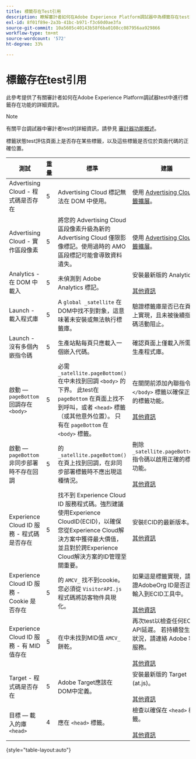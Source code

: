 ```yaml
---
title: 標籤存在Test引用
description: 瞭解審計者如何在Adobe Experience Platform調試器中為標籤存在test提供功能。
exl-id: 8f01f89e-2a3b-41bc-b971-f3c60d0ae3fa
source-git-commit: 10a5605c40143b58f6ba0108cc087956aa929866
workflow-type: tm+mt
source-wordcount: '572'
ht-degree: 33%

---
```


# 標籤存在test引用

此參考提供了有關審計者如何在Adobe Experience Platform調試器test中進行標籤存在功能的詳細資訊。

>[!NOTE]
>
>有關平台調試器中審計者test的詳細資訊，請參見 [審計器功能概述](./overview.md)。

標籤狀態test評估頁面上是否存在某些標籤，以及這些標籤是否位於頁面代碼的正確位置。

| 測試 | 重量 | 標準 | 建議 |
| --- | --- | --- | --- |
| Advertising Cloud - 程式碼是否存在 | 5 | Advertising Cloud 標記無法在 DOM 中使用。 | 使用 [Advertising Cloud標籤擴展](../../destinations/catalog/advertising/adobe-advertising-cloud.md)。 |
| Advertising Cloud - 實作區段像素 | 5 | 將您的 Advertising Cloud 區段像素升級為新的 Advertising Cloud 僅限影像標記。使用過時的 AMO 區段標記可能會導致資料遺失。 | 使用 [Advertising Cloud標籤擴展](../../destinations/catalog/advertising/adobe-advertising-cloud.md)。 |
| Analytics - 在 DOM 中載入 | 5 | 未偵測到 Adobe Analytics 標記。 | 安裝最新版的 Analytics。<br><br>[其他資訊](https://experienceleague.adobe.com/docs/analytics/implementation/home.html?lang=zh-Hant) |
| Launch - 載入程式庫 | 5 | A `global _satellite` 在DOM中找不到對象，這意味著未安裝或無法執行標籤庫。 | 驗證標籤庫是否已在頁面上實現，且未被後續指令碼活動阻止。 |
| Launch - 沒有多個內嵌指令碼 | 5 | 生產站點每頁只應載入一個嵌入代碼。 | 確認頁面上僅載入所需的生產程式庫。 |
| 啟動 —  `pageBottom` 回調存在 `<body>` | 5 | 必需 `_satellite.pageBottom()` 在中未找到回調 `<body>` 的下界。 此test在 `pageBottom` 在頁面上找不到呼叫，或者 `<head>` 標籤（或其他意外位置）。 只有在 `pageBottom` 在 `<body>` 標籤。 | 在關閉前添加內聯指令碼 `</body>` 標籤以確保正確的標籤功能。<br><br>[其他資訊](../../tags/ui/client-side/asynchronous-deployment.md) |
| 啟動 —  `pageBottom` 非同步部署時不存在回調 | 5 | 的 `_satellite.pageBottom()` 在頁上找到回調，在非同步部署標籤時不應出現這種情況。 | 刪除 `_satellite.pageBottom()` 指令碼以啟用正確的標籤功能。 <br><br>[其他資訊](../../tags/ui/client-side/asynchronous-deployment.md) |
| Experience Cloud ID 服務 - 程式碼是否存在 | 5 | 找不到 Experience Cloud ID 服務程式碼。強烈建議使用Experience CloudID(ECID)，以確保您從Experience Cloud解決方案中獲得最大價值，並且對於跨Experience Cloud解決方案的ID管理至關重要。 | 安裝ECID的最新版本。<br><br>[其他資訊](https://experienceleague.adobe.com/docs/id-service/using/intro/overview.html) |
| Experience Cloud ID 服務 - Cookie 是否存在 | 5 | 的 `AMCV_` 找不到cookie。 您必須從 `VisitorAPI.js` 程式碼將訪客物件具現化。 | 如果這是標籤實現，請驗證AdobeOrg ID是否正確輸入到ECID工具中。 <br><br>[其他資訊](https://experienceleague.adobe.com/docs/id-service/using/intro/cookies.html) |
| Experience Cloud ID 服務 - 有 MID 值存在 | 5 | 在中未找到MID值 `AMCV_` 餅乾。 | 再次test以檢查任何ECID API延遲。 若持續發生此狀況，請連絡 Adobe 客戶服務。<br><br>[其他資訊](https://experienceleague.adobe.com/docs/id-service/using/intro/cookies.html) |
| Target - 程式碼是否存在 | 5 | Adobe Target應該在DOM中定義。 | 安裝最新版的 Target (at.js)。<br><br>[其他資訊](https://experienceleague.adobe.com/docs/target/using/implement-target/implementing-target.html) |
| 目標 — 載入的庫 `<head>` | 4 | 應在 `<head>` 標籤。 | 檢查以確保在 `<head>` 標籤。 <br><br>[其他資訊](https://experienceleague.adobe.com/docs/target/using/implement-target/implementing-target.html) |

{style="table-layout:auto"}
